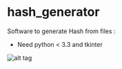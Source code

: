 hash_generator
==============

Software to generate Hash from files :
- Need python < 3.3 and tkinter

![alt tag](https://github.com/hadmagic/hash_generator/blob/master/pict.jpg)
